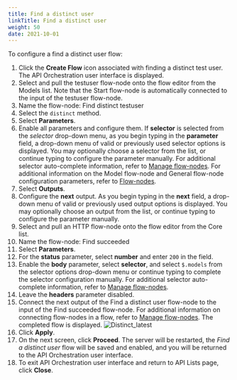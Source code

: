 ```yaml
---
title: Find a distinct user
linkTitle: Find a distinct user
weight: 50
date: 2021-10-01
---
```


To configure a find a distinct user flow:

1. Click the **Create Flow** icon associated with finding a distinct test user.
    The API Orchestration user interface is displayed.
1. Select and pull the testuser flow-node onto the flow editor from the Models list. Note that the Start flow-node is automatically connected to the input of the testuser flow-node.
1. Name the flow-node: Find distinct testuser
1. Select the `distinct` method.
1. Select **Parameters**.
1. Enable all parameters and configure them. If **selector** is selected from the _selector_ drop-down menu, as you begin typing in the **parameter** field, a drop-down menu of valid or previously used selector options is displayed. You may optionally choose a selector from the list, or continue typing to configure the parameter manually. For additional selector auto-complete information, refer to [Manage flow-nodes](/docs/developer_guide/flows/manage_flow-nodes/). For additional information on the Model flow-node and General flow-node configuration parameters, refer to [Flow-nodes](/docs/developer_guide/flows/flow-nodes/).
1. Select **Outputs**.
1. Configure the **next** output. As you begin typing in the **next** field, a drop-down menu of valid or previously used output options is displayed. You may optionally choose an output from the list, or continue typing to configure the parameter manually.
1. Select and pull an HTTP flow-node onto the flow editor from the Core list.
1. Name the flow-node: Find succeeded
1. Select **Parameters**.
1. For the **status** parameter, select **number** and enter `200` in the field.
1. Enable the **body** parameter, select **selector**, and select `$.models` from the selector options drop-down menu or continue typing to complete the selector configuration manually. For additional selector auto-complete information, refer to [Manage flow-nodes](/docs/developer_guide/flows/manage_flow-nodes/).
1. Leave the **headers** parameter disabled.
1. Connect the next output of the Find a distinct user flow-node to the input of the Find succeeded flow-node. For additional information on connecting flow-nodes in a flow, refer to [Manage flow-nodes](/docs/developer_guide/flows/manage_flow-nodes/). The completed flow is displayed.
![Distinct_latest](/Images/distinct_latest.png)
1. Click **Apply**.
1. On the next screen, click **Proceed**. The server will be restarted, the _Find a distinct user_ flow will be saved and enabled, and you will be returned to the API Orchestration user interface.
1. To exit API Orchestration user interface and return to API Lists page, click **Close**.
